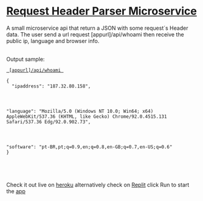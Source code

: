 
# [Request Header Parser Microservice](https://req-header-info-microservice.herokuapp.com/)

A small microservice api that return a JSON with some request´s Header data.
The user send a url request [appurl]/api/whoami then receive the public ip, language and browser info.
  <br/>
   <br/>
  <p>Output sample:</p>
  <p><a href="https://req-header-info-microservice.herokuapp.com/api/whoami"><code> [appurl]/api/whoami </code></a></p>
    <code><p>{
  "ipaddress": "187.32.80.158",</p>
  <p>"language": "Mozilla/5.0 (Windows NT 10.0; Win64; x64) AppleWebKit/537.36 (KHTML, like Gecko) Chrome/92.0.4515.131 Safari/537.36 Edg/92.0.902.73",</p>
  <p>"software": "pt-BR,pt;q=0.9,en;q=0.8,en-GB;q=0.7,en-US;q=0.6"
} </p> </code>  
    <p></p>
    <p></p> 
        <br/>
    <p>Check it out live on <a href="https://req-header-info-microservice.herokuapp.com" target="_blank">heroku</a> alternatively check on <a href="https://replit.com/@Horvatbarbosa/req-header-info-microservice" target="_blank" >Replit</a> click  Run to start the <a href="https://req-header-info-microservice.horvatbarbosa.repl.co" target="_blank" >app</a> </p>

